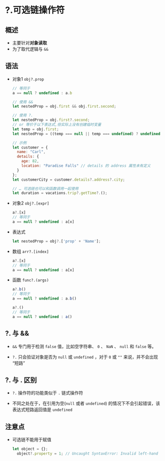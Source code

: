 # ?.可选链操作符

## 概述

  - 主要针对**对象读取**
  - 为了取代逻辑与 `&&`

## 语法

  - 对象1 `obj?.prop`

    ```javascript
    // 等同于
    a == null ? undefined : a.b
    ```

    ```javascript
    // 使用 &&
    let nestedProp = obj.first && obj.first.second;

    // 使用 ?.
    let nestedProp = obj.first?.second;
    // or 等价于以下表达式,但实际上没有创建临时变量
    let temp = obj.first;
    let nestedProp = ((temp === null || temp === undefined) ? undefined : temp.second);

    ```

    ```javascript
    // 示例
    let customer = {
      name: "Carl",
      details: {
        age: 82,
        location: "Paradise Falls" // details 的 address 属性未有定义
      }
    };
    let customerCity = customer.details?.address?.city;

    // … 可选链也可以和函数调用一起使用
    let duration = vacations.trip?.getTime?.();
    ```

  - 对象2 `obj?.[expr]`

    ```javascript
    a?.[x]
    // 等同于
    a == null ? undefined : a[x]
    ```

  - 表达式

    ```javascript
    let nestedProp = obj?.['prop' + 'Name'];
    ```

  - 数组 `arr?.[index]`

    ```javascript
    a?.[x]
    // 等同于
    a == null ? undefined : a[x]
    ```

  - 函数 `func?.(args)`

    ```javascript
    a?.b()
    // 等同于
    a == null ? undefined : a.b()

    a?.()
    // 等同于
    a == null ? undefined : a()
    ```

## ?. 与 &&

  - `&&` 专门用于检测 `false` 值，比如空字符串、 `0` 、 `NaN` 、 `null` 和 `false` 等。

  - `?.` 只会验证对象是否为 `null` 或 `undefined` ，对于 `0` 或 `""` 来说，并不会出现 “短路”

## ?. 与 . 区别

  - `?.` 操作符的功能类似于 `.` 链式操作符

  - 不同之处在于，在引用为空(`null` 或者 `undefined`) 的情况下不会引起错误，该表达式短路返回值是 `undefined`

## 注意点

  - 可选链不能用于赋值

    ```javascript
    let object = {};
      object?.property = 1; // Uncaught SyntaxError: Invalid left-hand side in assignment
    ```
